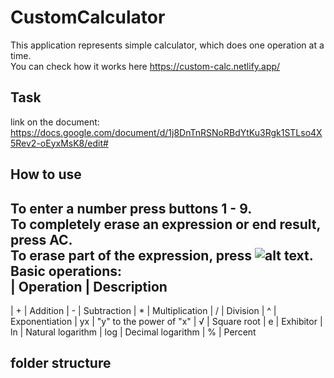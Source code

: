 # CustomCalculator
This application represents simple calculator, which does one operation at a time. \
You can check how it works here https://custom-calc.netlify.app/

## Task
link on the document: https://docs.google.com/document/d/1j8DnTnRSNoRBdYtKu3Rgk1STLso4X5Rev2-oEyxMsK8/edit#

## How to use
To enter a number press buttons 1 - 9. \
To completely erase an expression or end result, press AC. \
To erase part of the expression, press ![alt text](https://img.icons8.com/ios-glyphs/26/ffffff/clear-symbol.png).\
Basic operations: \
| Operation  | Description
--------------------------
| +          | Addition
| -          | Subtraction 
| *          | Multiplication
| /          | Division 
| ^          | Exponentiation
| yx         | "y" to the power of "x"
| √          | Square root
| e          | Exhibitor 
| ln         | Natural logarithm
| log        | Decimal logarithm
| %          | Percent

## folder structure